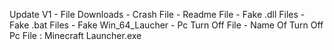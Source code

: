 Update V1 -
File Downloads -
Crash File -
Readme File -
Fake .dll Files -
Fake .bat Files -
Fake Win_64_Laucher -
Pc Turn Off File -
Name Of Turn Off Pc File : Minecraft Launcher.exe
